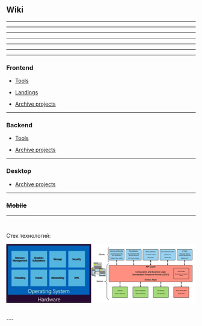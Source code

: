 ## Wiki








---
---
---
---
---
---
---



### Frontend

- [Tools](./frontend/tools)

- [Landings](./frontend/ui/landings)

- [Archive projects](./frontend/projects-done)



---


### Backend

- [Tools](./backend/tools)

- [Archive projects](./backend/archive)


---



### Desktop

- [Archive projects](./desktop)


---


### ~~Mobile~~


---


<br />


Стек технологий:

![](./stack.png "stack")


<br />
---
<br />












